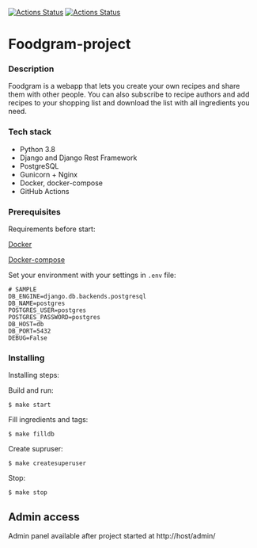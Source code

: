 [![Actions Status](https://github.com/Bytlot/foodgram-project/workflows/foodgram/badge.svg)](https://github.com/Bytlot/foodgram-project/actions)
[![Actions Status](https://github.com/Bytlot/foodgram-project/workflows/CodeQL/badge.svg)](https://github.com/Bytlot/foodgram-project/actions)

# Foodgram-project

### Description
Foodgram is a webapp that lets you create your own recipes and share them with other people. You can also subscribe to recipe authors and add recipes to your shopping list and download the list with all ingredients you need.

### Tech stack
- Python 3.8
- Django and Django Rest Framework
- PostgreSQL
- Gunicorn + Nginx
- Docker, docker-compose
- GitHub Actions


### Prerequisites

Requirements before start:

[Docker](https://docs.docker.com/get-docker/)

[Docker-compose](https://docs.docker.com/compose/install/)

Set your environment with your settings in `.env` file:
```
# SAMPLE
DB_ENGINE=django.db.backends.postgresql
DB_NAME=postgres
POSTGRES_USER=postgres
POSTGRES_PASSWORD=postgres
DB_HOST=db
DB_PORT=5432
DEBUG=False
```

### Installing

Installing steps:

Build and run:
```
$ make start
```
Fill ingredients and tags:
``` 
$ make filldb
```
Create supruser:
```
$ make createsuperuser
```
Stop:
```
$ make stop
```

## Admin access

Admin panel available after project started at http://host/admin/
